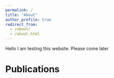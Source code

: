 ```yaml
---
permalink: /
title: "About"
author_profile: true
redirect_from: 
  - /about/
  - /about.html
---
```



Hello I am testing this website. Please come later



Publications
======


